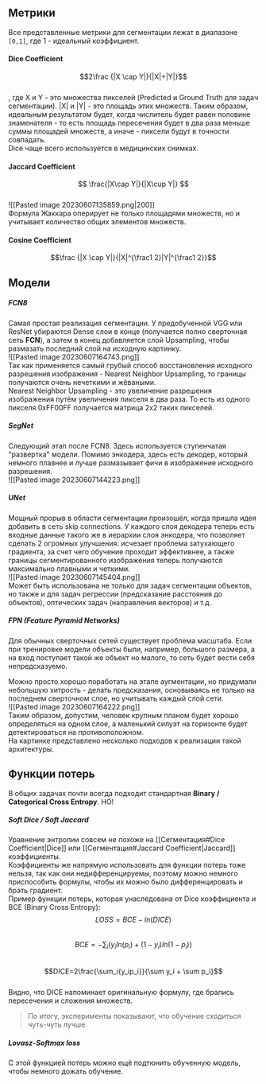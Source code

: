 ## Метрики  
Все представленные метрики для сегментации лежат в диапазоне `[0,1]`, где 1 - идеальный коэффициент.  
#### Dice Coefficient  
$$2\frac {|X \cap Y|}{|X|+|Y|}$$  
, где X и Y - это множества пикселей (Predicted и Ground Truth для задач сегментации). |X| и |Y| - это площадь этих множеств. Таким образом, идеальным результатом будет, когда числитель будет равен половине знаменателя - то есть площадь пересечения будет в два раза меньше суммы площадей множеств, а иначе - пиксели будут в точности совпадать.  
Dice чаще всего используется в медицинских снимках.  
#### Jaccard Coefficient  
$$ \frac{|X\cap Y|}{|X\cup Y|} $$  
![[Pasted image 20230607135859.png|200]]  
Формула Жаккара оперирует не только площадями множеств, но и учитывает количество общих элементов множеств.  
#### Cosine Coefficient  
$$\frac {|X \cap Y|}{|X|^{\frac1 2}|Y|^{\frac1 2}}$$  
  
## Модели   
##### FCN8  
Самая простая реализация сегментации. У предобученной VGG или ResNet убираются Dense слои в конце (получается полно сверточная сеть **FCN**), а затем в конец добавляется слой Upsampling, чтобы размазать последний слой на исходную картинку.  
![[Pasted image 20230607164743.png]]  
Так как применяется самый грубый способ восстановления исходного разрешения изображения - Nearest Neighbor Upsampling, то границы получаются очень нечеткими и жёваными.   
Nearest Neighbor Upsampling - это увеличение разрешения изображения путём увеличения пикселя в два раза. То есть из одного пикселя 0xFF00FF получается матрица 2х2 таких пикселей.  
  
##### SegNet  
Следующий этап после FCN8. Здесь используется ступенчатая "развертка" модели. Помимо энкодера, здесь есть декодер, который немного плавнее и лучше размазывает фичи в изображение исходного разрешения.  
![[Pasted image 20230607144223.png]]  
  
##### UNet  
Мощный прорыв в области сегментации произошёл, когда пришла идея добавить в сеть skip connections. У каждого слоя декодера теперь есть входные данные такого же в иерархии слоя энкодера, что позволяет сделать 2 огромных улучшения: исчезает проблема затухающего градиента, за счет чего обучение проходит эффективнее, а также границы сегментированного изображения теперь получаются максимально плавными и четкими.  
![[Pasted image 20230607145404.png]]  
Может быть использована не только для задач сегментации объектов, но также и для задач регрессии (предсказание расстояния до объектов), оптических задач (направления векторов) и т.д.  
  
##### FPN (Feature Pyramid Networks)  
Для обычных сверточных сетей существует проблема масштаба. Если при тренировке модели объекты были, например, большого размера, а на вход поступает такой же объект но малого, то сеть будет вести себя непредсказуемо.  
  
Можно просто хорошо поработать на этапе аугментации, но придумали небольшую хитрость - делать предсказания, основываясь не только на последнем сверточном слое, но учитывать каждый слой сети.  
![[Pasted image 20230607164222.png]]  
Таким образом, допустим, человек крупным планом будет хорошо определяться на одном слое, а маленький силуэт на горизонте будет детектироваться на противоположном.  
На картинке представлено несколько подходов к реализации такой архитектуры.  
  
## Функции потерь  
В общих задачах почти всегда подходит стандартная **Binary / Categorical Cross Entropy**. НО!   
  
##### Soft Dice / Soft Jaccard  
Уравнение энтропии совсем не похоже на [[Сегментация#Dice Coefficient|Dice]] или [[Сегментация#Jaccard Coefficient|Jaccard]] коэффициенты.  
Коэффициенты же напрямую использовать для функции потерь тоже нельзя, так как они недифференцируемы, поэтому можно немного приспособить формулы, чтобы их можно было дифференцировать и брать градиент.   
Пример функции потерь, которая унаследована от Dice коэффициента и BCE (Binary Cross Entropy):  
$$LOSS = BCE - ln(DICE)$$  
$$BCE = -\sum_i{(y_iln(p_i)+(1-y_i)ln(1-p_i))}$$  
$$DICE=2\frac{\sum_i{y_ip_i}}{\sum y_i + \sum p_i}$$  
Видно, что DICE напоминает оригинальную формулу, где брались пересечения и сложения множеств.  
>По итогу, эксперименты показывают, что обучение сходиться чуть-чуть лучше.  
  
##### Lovasz-Softmax loss   
С этой функцией потерь можно ещё подтюнить обученную модель, чтобы немного дожать обучение.